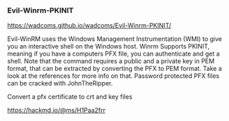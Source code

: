 ### Evil-Winrm-PKINIT 
https://wadcoms.github.io/wadcoms/Evil-Winrm-PKINIT/

Evil-WinRM uses the Windows Management Instrumentation (WMI) to give you an interactive shell on the Windows host. Winrm Supports PKINIT, meaning if you have a computers PFX file, you can authenticate and get a shell. Note that the command requires a public and a private key in PEM format, that can be extracted by converting the PFX to PEM format. Take a look at the references for more info on that. Password protected PFX files can be cracked with JohnTheRipper.

Convert a pfx certificate to crt and key files

https://hackmd.io/@ms/H1Paa2frr

